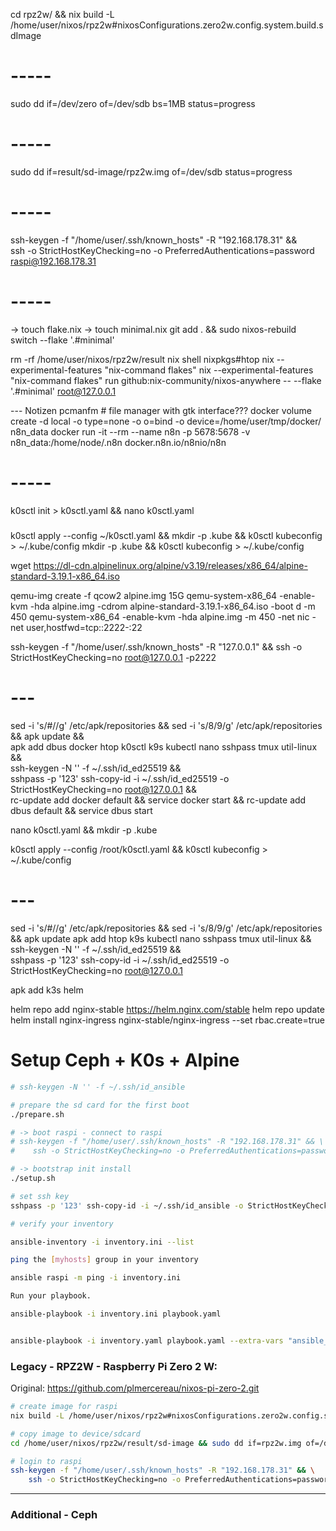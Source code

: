 cd rpz2w/ && nix build -L /home/user/nixos/rpz2w#nixosConfigurations.zero2w.config.system.build.sdImage

# -----
sudo dd if=/dev/zero of=/dev/sdb bs=1MB status=progress

# -----
sudo dd if=result/sd-image/rpz2w.img of=/dev/sdb status=progress

# -----
ssh-keygen -f "/home/user/.ssh/known_hosts" -R "192.168.178.31" && \
    ssh -o StrictHostKeyChecking=no -o PreferredAuthentications=password raspi@192.168.178.31

# -----
-> touch flake.nix
-> touch minimal.nix
git add . && sudo nixos-rebuild switch --flake '.#minimal'



rm -rf /home/user/nixos/rpz2w/result
nix shell nixpkgs#htop
nix --experimental-features "nix-command flakes" 
nix --experimental-features "nix-command flakes" run github:nix-community/nixos-anywhere -- --flake '.#minimal' root@127.0.0.1


--- Notizen
pcmanfm # file manager with gtk interface???
docker volume create -d local -o type=none -o o=bind -o device=/home/user/tmp/docker/ n8n_data
docker run -it --rm --name n8n -p 5678:5678 -v n8n_data:/home/node/.n8n docker.n8n.io/n8nio/n8n





# -----
k0sctl init > k0sctl.yaml && nano k0sctl.yaml
#####

#####    
k0sctl apply --config ~/k0sctl.yaml && mkdir -p .kube && k0sctl kubeconfig > ~/.kube/config
mkdir -p .kube && k0sctl kubeconfig > ~/.kube/config




wget https://dl-cdn.alpinelinux.org/alpine/v3.19/releases/x86_64/alpine-standard-3.19.1-x86_64.iso

qemu-img create -f qcow2 alpine.img 15G
qemu-system-x86_64 -enable-kvm -hda alpine.img -cdrom alpine-standard-3.19.1-x86_64.iso -boot d -m 450
qemu-system-x86_64 -enable-kvm -hda alpine.img -m 450 -net nic -net user,hostfwd=tcp::2222-:22

ssh-keygen -f "/home/user/.ssh/known_hosts" -R "127.0.0.1" && ssh -o StrictHostKeyChecking=no root@127.0.0.1 -p2222

# ---
sed -i 's/#//g' /etc/apk/repositories && sed -i 's/8/9/g' /etc/apk/repositories && apk update && \
apk add dbus docker htop k0sctl k9s kubectl nano sshpass tmux util-linux && \
ssh-keygen -N '' -f ~/.ssh/id_ed25519 && \
sshpass -p '123' ssh-copy-id -i ~/.ssh/id_ed25519 -o StrictHostKeyChecking=no root@127.0.0.1 && \
rc-update add docker default && service docker start && rc-update add dbus default && service dbus start

nano k0sctl.yaml && mkdir -p .kube

k0sctl apply --config /root/k0sctl.yaml && k0sctl kubeconfig > ~/.kube/config
# ---




sed -i 's/#//g' /etc/apk/repositories && sed -i 's/8/9/g' /etc/apk/repositories && apk update
apk add htop k9s kubectl nano sshpass tmux util-linux && \
ssh-keygen -N '' -f ~/.ssh/id_ed25519 && \
sshpass -p '123' ssh-copy-id -i ~/.ssh/id_ed25519 -o StrictHostKeyChecking=no root@127.0.0.1
 
apk add k3s helm

helm repo add nginx-stable https://helm.nginx.com/stable
helm repo update
helm install nginx-ingress nginx-stable/nginx-ingress --set rbac.create=true




# Setup Ceph + K0s + Alpine 

```bash
# ssh-keygen -N '' -f ~/.ssh/id_ansible

# prepare the sd card for the first boot
./prepare.sh

# -> boot raspi - connect to raspi
# ssh-keygen -f "/home/user/.ssh/known_hosts" -R "192.168.178.31" && \
#    ssh -o StrictHostKeyChecking=no -o PreferredAuthentications=password root@192.168.178.31

# -> bootstrap init install
./setup.sh

# set ssh key
sshpass -p '123' ssh-copy-id -i ~/.ssh/id_ansible -o StrictHostKeyChecking=no -o PreferredAuthentications=password "${USER}"@"${IP}"
```


```bash
# verify your inventory

ansible-inventory -i inventory.ini --list

ping the [myhosts] group in your inventory

ansible raspi -m ping -i inventory.ini

Run your playbook.

ansible-playbook -i inventory.ini playbook.yaml


ansible-playbook -i inventory.yaml playbook.yaml --extra-vars "ansible_ssh_user=root"
```











### Legacy - RPZ2W - Raspberry Pi Zero 2 W:

Original: https://github.com/plmercereau/nixos-pi-zero-2.git

```bash
# create image for raspi
nix build -L /home/user/nixos/rpz2w#nixosConfigurations.zero2w.config.system.build.sdImage

# copy image to device/sdcard
cd /home/user/nixos/rpz2w/result/sd-image && sudo dd if=rpz2w.img of=/dev/sda status=progress

# login to raspi
ssh-keygen -f "/home/user/.ssh/known_hosts" -R "192.168.178.31" && \
    ssh -o StrictHostKeyChecking=no -o PreferredAuthentications=password raspi@192.168.178.31
```

---

### Additional - Ceph
<!--
```bash

# create multiple storage devices
qemu-img create -f raw tmp/storage1.img 2G && \
    qemu-img create -f raw tmp/storage2.img 2G && \
    qemu-img create -f raw tmp/storage3.img 2G && \
    qemu-img create -f raw tmp/storage4.img 2G


rm tmp/nixos.img && qemu-img create -f raw tmp/nixos.img 20G
qemu-system-x86_64 -enable-kvm -hda tmp/nixos.img -smp 4 -m 16G -nic user,hostfwd=tcp::8888-:22 -cdrom tmp/nixos.iso -boot d

# -> passwd

ssh-keygen -f "/home/user/.ssh/known_hosts" -R "[127.0.0.1]:8888" && ssh -o StrictHostKeyChecking=no -o PreferredAuthentications=password nixos@127.0.0.1 -p 8888
nix --experimental-features "nix-command flakes" shell nixpkgs#git nixpkgs#sshpass
echo "root:password" | sudo chpasswd && \
    ssh-keygen -t ed25519 -N '' -f ~/.ssh/id_ed25519 && \
    sshpass -p "password" ssh-copy-id -o StrictHostKeyChecking=no root@127.0.0.1 && \
    git clone https://github.com/cmerbach/nixos.git && cd nixos && \
    echo -n "password" > key.key && \
    nix --experimental-features "nix-command flakes" run github:nix-community/nixos-anywhere -- --flake '.#ceph' root@127.0.0.1

# -> reboot

qemu-system-x86_64 -enable-kvm -hda tmp/nixos.img -smp 4 -m 16G -nic user,hostfwd=tcp::8888-:22 -drive file=tmp/storage1.img,format=raw,if=virtio,index=1
ssh-keygen -f "/home/user/.ssh/known_hosts" -R "[127.0.0.1]:8888" && ssh -o StrictHostKeyChecking=no -o PreferredAuthentications=password user@127.0.0.1 -p 8888
git clone https://github.com/cmerbach/nixos.git && cd nixos && echo -n "password" > key.key
git add . && sudo nixos-rebuild switch --flake '.#ceph'



sudo cephadm bootstrap --mon-ip 10.0.2.15 --initial-dashboard-user "user" --initial-dashboard-password "password" --dashboard-password-noupdate --cluster-network=10.0.2.15/24


    -drive file=tmp/storage1.img,format=raw,if=virtio,index=1 \
    -drive file=tmp/storage2.img,format=raw,if=virtio,index=2 \
    -drive file=tmp/storage3.img,format=raw,if=virtio,index=3 \
    -drive file=tmp/storage4.img,format=raw,if=virtio,index=4
```

# Enable sound with pipewire.
sound.enable = true;
hardware.pulseaudio.enable = false;
security.rtkit.enable = true;
services.pipewire = {
    enable = true;
    alsa.enable = true;
    alsa.support32Bit = true;
    pulse.enable = true;
};

-->